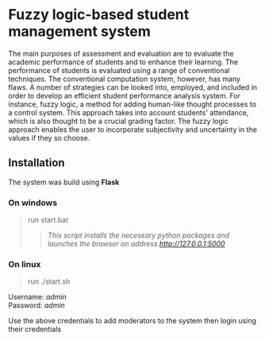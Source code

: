 # Fuzzy logic-based student management system

The main purposes of assessment and evaluation are to evaluate the academic performance of students and to enhance their learning. The performance of students is evaluated using a range of conventional techniques. The conventional computation system, however, has many flaws. A number of strategies can be looked into, employed, and included in order to develop an efficient student performance analysis system. For instance, fuzzy logic, a method for adding human-like thought processes to a control system. This approach takes into account students' attendance, which is also thought to be a crucial grading factor. The fuzzy logic approach enables the user to incorporate subjectivity and uncertainty in the values if they so choose.

## Installation

The system was build using **Flask**

### On windows
> run start.bat 
>>*This script installs the necessary python packages and launches the browser on address http://127.0.0.1:5000*

### On linux
> run ./start.sh


Username: *admin* <br>
Password: *admin*

Use the above credentials to add moderators to the system then login using their credentials

